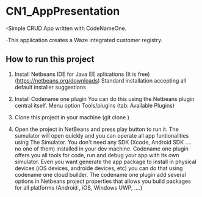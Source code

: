 # CN1_AppPresentation

-Simple CRUD App written with CodeNameOne.

-This application creates a Waze integrated customer registry.


## How to run this project

1) Install Netbeans IDE for Java EE aplications (It is free)
    (https://netbeans.org/downloads)
    Standard installation accepting all default installer suggestions

2) Install Codename one plugin 
   You can do this using the Netbeans plugin central itself.
   Menu option Tools/plugins (tab: Available Plugins) 
   
3) Clone this project in your machine (git clone ) 
   
4) Open the project in NetBeans and press play button to run it.
   The sumulator will open quickly and 
   you can operate all app funtionalities using The Simulator.
   You don't need any SDK (Xcode, Android SDK .... no one of them)
   installed in your dev machine.
   Codename one plugin offers you all tools for code, run and debug your app with its own simulator.
   Even you want generate the app package to install in physical devices (iOS devices, androide devices, etc)
   you can do that using codename one cloud builder.
   The codename one plugin add several options in Netbeans project properties that allows you build 
   packages for all platforms (Android , iOS, Windows UWP, ....)
